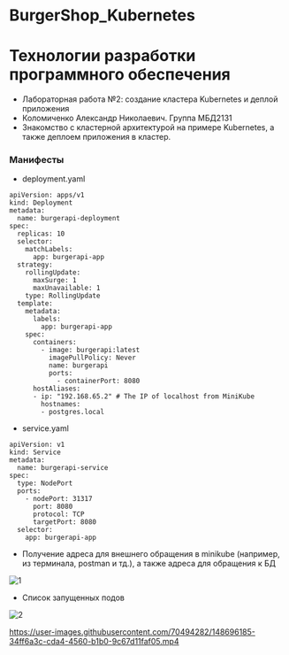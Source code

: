 # BurgerShop_Kubernetes
# Технологии разработки программного обеспечения
- Лабораторная работа №2: создание кластера Kubernetes и деплой приложения
- Коломиченко Александр Николаевич. Группа МБД2131
- Знакомство с кластерной архитектурой на примере Kubernetes, а также деплоем приложения в кластер.
### Манифесты
- deployment.yaml
```    
apiVersion: apps/v1
kind: Deployment
metadata:
  name: burgerapi-deployment
spec:
  replicas: 10
  selector:
    matchLabels:
      app: burgerapi-app
  strategy:
    rollingUpdate:
      maxSurge: 1
      maxUnavailable: 1
    type: RollingUpdate
  template:
    metadata:
      labels:
        app: burgerapi-app
    spec:
      containers:
        - image: burgerapi:latest
          imagePullPolicy: Never 
          name: burgerapi
          ports:
            - containerPort: 8080
      hostAliases:
      - ip: "192.168.65.2" # The IP of localhost from MiniKube
        hostnames:
        - postgres.local
```
- service.yaml
```
apiVersion: v1
kind: Service
metadata:
  name: burgerapi-service
spec:
  type: NodePort
  ports:
    - nodePort: 31317
      port: 8080
      protocol: TCP
      targetPort: 8080
  selector:
    app: burgerapi-app
```
- Получение адреса для внешнего обращения в minikube (например, из терминала, postman и тд.), а также адреса для обращения к БД

![1](https://user-images.githubusercontent.com/70494282/148702818-bc552a9c-af98-42b3-9e08-0e6d79e5b101.png)

- Список запущенных подов

![2](https://user-images.githubusercontent.com/70494282/148702865-4f33b22f-5760-4c7c-a1e9-65c446d1f008.png)


https://user-images.githubusercontent.com/70494282/148696185-34ff6a3c-cda4-4560-b1b0-9c67d11faf05.mp4

